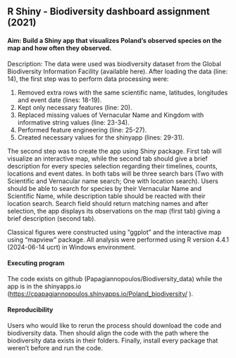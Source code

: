 ## R Shiny - Biodiversity dashboard assignment (2021) 

#### Aim: Build a Shiny app that visualizes Poland’s observed species on the map and how often they observed.

Description: The data were used was biodiversity dataset from the Global Biodiversity Information Facility (available here). After loading the data (line: 14), the first step was to perform data processing were:
1)	Removed extra rows with the same scientific name, latitudes, longitudes and event date (lines: 18-19).
2)	Kept only necessary features (line: 20).
3)	Replaced missing values of Vernacular Name and Kingdom with informative string values (line: 23-34).
4)	Performed feature engineering (line: 25-27).
5)	Created necessary values for the shinyapp (lines: 29-31). 

The second step was to create the app using Shiny package.
First tab will visualize an interactive map, while the second tab should give a brief description for every species selection regarding their timelines, counts, locations and event dates. In both tabs will be three search bars (Two with Scientific and Vernacular name search; One with location search).
Users should be able to search for species by their Vernacular Name and Scientific Name, while description table should be reacted with their location search. Search field should return matching names and after selection, the app displays its observations on the map (first tab) giving a brief description (second tab).

Classical figures were constructed using “ggplot” and the interactive map using “mapview” package. All analysis were performed using R version 4.4.1 (2024-06-14 ucrt) in Windows environment.

#### Executing program
The code exists on github (Papagiannopoulos/Biodiversity_data) while the app is in the shinyapps.io (https://cpapagiannopoulos.shinyapps.io/Poland_biodiversity/ ).

#### Reproducibility
Users who would like to rerun the process should download the code and biodiversity data. Then should align the code with the path where the biodiversity data exists in their folders. Finally, install every package that weren’t before and run the code.

